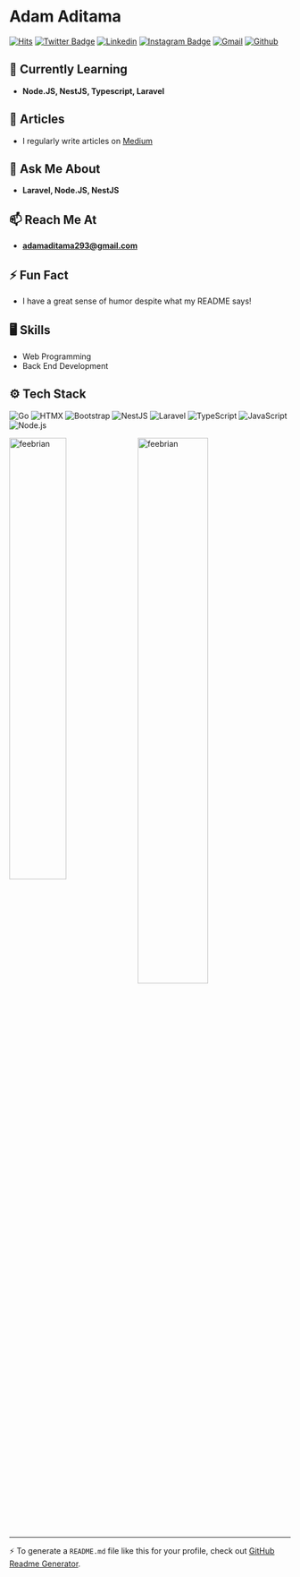 # Adam Aditama

[![Hits](https://hits.seeyoufarm.com/api/count/incr/badge.svg?url=https%3A%2F%2Fgithub.com%2Ffeebrian%2Ffeebrian&count_bg=%2379C83D&title_bg=%23555555&icon=&icon_color=%23E7E7E7&title=Profile+Views&edge_flat=false)](https://hits.seeyoufarm.com)
[![Twitter Badge](https://img.shields.io/badge/-Twitter-1da1f2?labelColor=1da1f2&logo=twitter&logoColor=white&link=https://twitter.com/adamaditama)](https://twitter.com/adamaditama)
[![Linkedin](https://img.shields.io/badge/-LinkedIn-blue?style=flat&logo=Linkedin&logoColor=white)](https://www.linkedin.com/in/adam-aditamaaa/)
[![Instagram Badge](https://img.shields.io/badge/-Instagram-purple?logo=instagram&logoColor=white&link=https://instagram.com/adamadtm__/)](https://www.instagram.com/adamadtm__)
[![Gmail](https://img.shields.io/badge/-Gmail-c14438?style=flat&logo=Gmail&logoColor=white)](mailto:adamaditama293@gmail.com)
[![Github](https://img.shields.io/github/followers/feebrian?label=Follow&style=social)](https://github.com/feebrian)

## 🌱 Currently Learning
- **Node.JS, NestJS, Typescript, Laravel**

## 📝 Articles
- I regularly write articles on [Medium](https://unameee.medium.com)

## 💬 Ask Me About
- **Laravel, Node.JS, NestJS**

## 📫 Reach Me At
- **adamaditama293@gmail.com**

## ⚡ Fun Fact
- I have a great sense of humor despite what my README says!

## 🖥 Skills
- Web Programming
- Back End Development

## ⚙️ Tech Stack
![Go](https://img.shields.io/badge/-Go-05122A?style=flat&logo=Go&color=353535)
![HTMX](https://img.shields.io/badge/-HTMX-05122A?style=flat&logo=HTMX&color=353535)
![Bootstrap](https://img.shields.io/badge/-Bootstrap-05122A?style=flat&logo=Bootstrap&color=353535)
![NestJS](https://img.shields.io/badge/-NestJS-05122A?style=flat&logo=NestJS&color=353535)
![Laravel](https://img.shields.io/badge/-Laravel-05122A?style=flat&logo=Laravel&color=353535)
![TypeScript](https://img.shields.io/badge/-TypeScript-05122A?style=flat&logo=TypeScript&color=353535)
![JavaScript](https://img.shields.io/badge/-JavaScript-05122A?style=flat&logo=JavaScript&color=353535)
![Node.js](https://img.shields.io/badge/-Node.js-05122A?style=flat&logo=Node.js&color=353535)

<div>
  <img width="45%" align="left" src="https://github-readme-stats.vercel.app/api/top-langs?username=feebrian&show_icons=true&locale=en&layout=compact" alt="feebrian" />
  <img width="50%"  src="https://github-readme-streak-stats.herokuapp.com/?user=feebrian&" alt="feebrian" />
</div>

---

:zap: To generate a `README.md` file like this for your profile, check out [GitHub Readme Generator](https://hejazizo-github-profile-readme-srcstreamlit-app-i6skm7.streamlit.app/).
